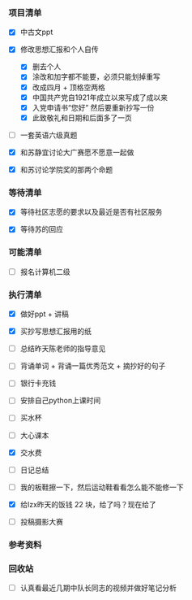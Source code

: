 ### 项目清单

- [x] 中古文ppt

- [x] 修改思想汇报和个人自传
  - [x] 删去个人
  - [x] 涂改和加字都不能要，必须只能划掉重写
  - [x] 改成四月 + 顶格空两格
  - [x] 中国共产党自1921年成立以来写成了成以来
  - [x] 入党申请书“您好” 然后要重新抄写一份
  - [x] 此致敬礼和日期和后面多了一页
  
- [ ] 一套英语六级真题

- [x] 和苏静宜讨论大广赛愿不愿意一起做

- [x] 和苏讨论学院奖的那两个命题

  


### 等待清单

- [x] 等待社区志愿的要求以及最近是否有社区服务

- [x] 等待苏的回应

  

### 可能清单

- [ ] 报名计算机二级

  

### 执行清单

- [x] 做好ppt + 讲稿

- [x] 买抄写思想汇报用的纸

- [ ] 总结昨天陈老师的指导意见

- [ ] 背诵单词 + 背诵一篇优秀范文 + 摘抄好的句子

- [ ] 银行卡充钱

- [ ] 安排自己python上课时间

- [ ] 买水杯

- [ ] 大心课本

- [x] 交水费

- [ ] 日记总结

- [ ] 我的板鞋擦一下，然后运动鞋看看怎么能不能修一下

- [x] 给lzx昨天的饭钱 22 块，给了吗？现在给了

- [ ] 投稿摄影大赛

  

### 参考资料

### 回收站

- [ ] 认真看最近几期中队长同志的视频并做好笔记分析